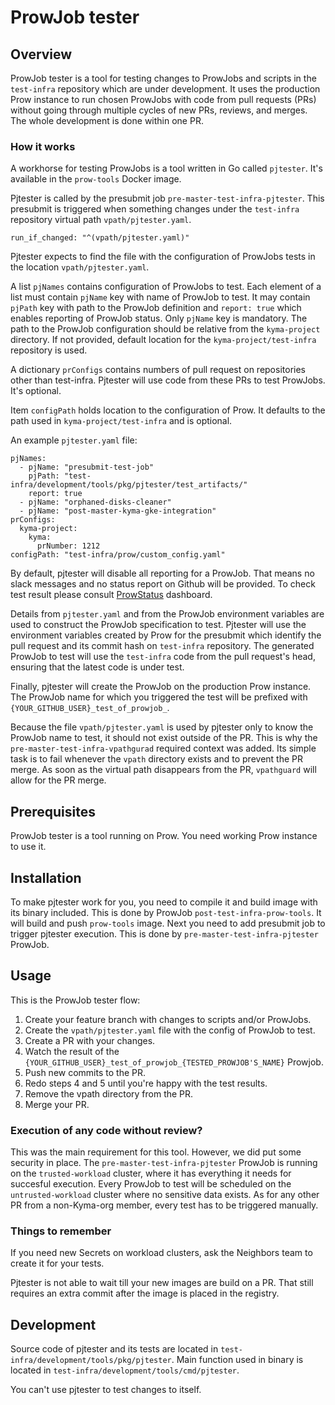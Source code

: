 # ProwJob tester

## Overview

ProwJob tester is a tool for testing changes to ProwJobs and scripts in the `test-infra` repository which are under development. It uses the production Prow instance to run chosen ProwJobs with code from pull requests (PRs) without going through multiple cycles of new PRs, reviews, and merges. The whole development is done within one PR.

### How it works

A workhorse for testing ProwJobs is a tool written in Go called `pjtester`. It's available in the `prow-tools` Docker image.

Pjtester is called by the presubmit job `pre-master-test-infra-pjtester`. This presubmit is triggered when something changes under the `test-infra` repository virtual path `vpath/pjtester.yaml`.

`run_if_changed: "^(vpath/pjtester.yaml)"`

Pjtester expects to find the file with the configuration of ProwJobs tests in the location `vpath/pjtester.yaml`.

A list `pjNames` contains configuration of ProwJobs to test. Each element of a list must contain `pjName` key with name of ProwJob to test. It may contain `pjPath` key with path to the ProwJob definition and `report: true` which enables reporting of ProwJob status. Only `pjName` key is mandatory. The path to the ProwJob configuration should be relative from the `kyma-project` directory. If not provided, default location for the `kyma-project/test-infra` repository is used.

A dictionary `prConfigs` contains numbers of pull request on repositories other than test-infra. Pjtester will use code from these PRs to test ProwJobs. It's optional.

Item `configPath` holds location to the configuration of Prow. It defaults to the path used in `kyma-project/test-infra` and is optional.

An example `pjtester.yaml` file:

```
pjNames:
  - pjName: "presubmit-test-job"
    pjPath: "test-infra/development/tools/pkg/pjtester/test_artifacts/"
    report: true
  - pjName: "orphaned-disks-cleaner"
  - pjName: "post-master-kyma-gke-integration"
prConfigs:
  kyma-project:
    kyma:
      prNumber: 1212
configPath: "test-infra/prow/custom_config.yaml"
```

By default, pjtester will disable all reporting for a ProwJob. That means no slack messages and no status report on Github will be provided. To check test result please consult [ProwStatus](https://status.build.kyma-project.io/) dashboard.

Details from `pjtester.yaml` and from the ProwJob environment variables are used to construct the ProwJob specification to test. Pjtester will use the environment variables created by Prow for the presubmit which identify the pull request and its commit hash on `test-infra` repository. The generated ProwJob to test will use the `test-infra` code from the pull request's head, ensuring that the latest code is under test.

Finally, pjtester will create the ProwJob on the production Prow instance. The ProwJob name for which you triggered the test will be prefixed with `{YOUR_GITHUB_USER}_test_of_prowjob_`.

Because the file `vpath/pjtester.yaml` is used by pjtester only to know the ProwJob name to test, it should not exist outside of the PR. This is why the `pre-master-test-infra-vpathgurad` required context was added. Its simple task is to fail whenever the `vpath` directory exists and to prevent the PR merge. As soon as the virtual path disappears from the PR, `vpathguard` will allow for the PR merge.

## Prerequisites

ProwJob tester is a tool running on Prow. You need working Prow instance to use it.

## Installation

To make pjtester work for you, you need to compile it and build image with its binary included. This is done by ProwJob `post-test-infra-prow-tools`. It will build and push `prow-tools` image. Next you need to add presubmit job to trigger pjtester execution. This is done by `pre-master-test-infra-pjtester` ProwJob.

## Usage

This is the ProwJob tester flow:

1. Create your feature branch with changes to scripts and/or ProwJobs.
2. Create the `vpath/pjtester.yaml` file with the config of ProwJob to test.
3. Create a PR with your changes.
4. Watch the result of the `{YOUR_GITHUB_USER}_test_of_prowjob_{TESTED_PROWJOB'S_NAME}` Prowjob.
5. Push new commits to the PR.
6. Redo steps 4 and 5 until you're happy with the test results.
7. Remove the vpath directory from the PR.
8. Merge your PR.

### Execution of any code without review?

This was the main requirement for this tool. However, we did put some security in place. The `pre-master-test-infra-pjtester` ProwJob is running on the `trusted-workload` cluster, where it has everything it needs for succesful execution. Every ProwJob to test will be scheduled on the `untrusted-workload` cluster where no sensitive data exists. As for any other PR from a non-Kyma-org member, every test has to be triggered manually.

### Things to remember

If you need new Secrets on workload clusters, ask the Neighbors team to create it for your tests.

Pjtester is not able to wait till your new images are build on a PR. That still requires an extra commit after the image is placed in the registry.

## Development

Source code of pjtester and its tests are located in `test-infra/development/tools/pkg/pjtester`.
Main function used in binary is located in `test-infra/development/tools/cmd/pjtester`.

You can't use pjtester to test changes to itself.
